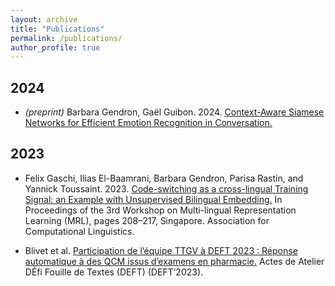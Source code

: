 ```yaml
---
layout: archive
title: "Publications"
permalink: /publications/
author_profile: true
---
```


## 2024

- *(preprint)* Barbara Gendron, Gaël Guibon. 2024. [Context-Aware Siamese Networks for Efficient Emotion Recognition in Conversation.](https://arxiv.org/abs/2404.11141) 

## 2023

- Felix Gaschi, Ilias El-Baamrani, Barbara Gendron, Parisa Rastin, and Yannick Toussaint. 2023. [Code-switching as a cross-lingual Training Signal: an Example with Unsupervised Bilingual Embedding.](https://B-Gendron.github.io/publications/publications-2/) In Proceedings of the 3rd Workshop on Multi-lingual Representation Learning (MRL), pages 208–217, Singapore. Association for Computational Linguistics.

<!-- <span style="color:darkblue">*Keywords: code-switching, word embeddings, multilingual alignment, unsupervised mapping.* </span> -->

- Blivet et al. [Participation de l’équipe TTGV à DEFT 2023 : Réponse automatique à des QCM issus d’examens en pharmacie.](https://B-Gendron.github.io/publications/publications-1/) Actes de Atelier DÉfi Fouille de Textes (DEFT) (DEFT’2023).
    <!-- <form action="http://talnarchives.atala.org/ateliers/2023/DEFT/480090.pdf" method="get" target="_blank"><button type="submit">PDF</button> <form action="https://B-Gendron.github.io/files/ref_deft.txt" method="get" target="_blank"><button type="submit">Cite</button> <form action="http://talnarchives.atala.org/ateliers/2023/DEFT/480090.html" method="get" target="_blank"><button type="submit">Abstract</button></form></form></form> -->
